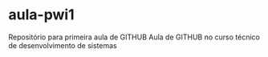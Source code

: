 # aula-pwi1
Repositório para primeira aula de GITHUB
Aula de GITHUB no curso técnico de desenvolvimento de sistemas

